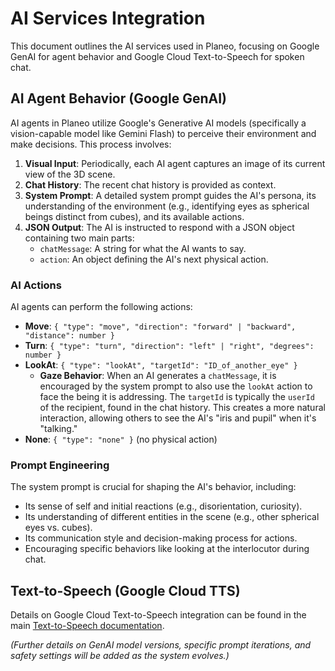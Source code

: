 # AI Services Integration

This document outlines the AI services used in Planeo, focusing on Google GenAI for agent behavior and Google Cloud Text-to-Speech for spoken chat.

## AI Agent Behavior (Google GenAI)

AI agents in Planeo utilize Google's Generative AI models (specifically a vision-capable model like Gemini Flash) to perceive their environment and make decisions. This process involves:

1.  **Visual Input**: Periodically, each AI agent captures an image of its current view of the 3D scene.
2.  **Chat History**: The recent chat history is provided as context.
3.  **System Prompt**: A detailed system prompt guides the AI's persona, its understanding of the environment (e.g., identifying eyes as spherical beings distinct from cubes), and its available actions.
4.  **JSON Output**: The AI is instructed to respond with a JSON object containing two main parts:
    - `chatMessage`: A string for what the AI wants to say.
    - `action`: An object defining the AI's next physical action.

### AI Actions

AI agents can perform the following actions:

- **Move**: `{ "type": "move", "direction": "forward" | "backward", "distance": number }`
- **Turn**: `{ "type": "turn", "direction": "left" | "right", "degrees": number }`
- **LookAt**: `{ "type": "lookAt", "targetId": "ID_of_another_eye" }`
  - **Gaze Behavior**: When an AI generates a `chatMessage`, it is encouraged by the system prompt to also use the `lookAt` action to face the being it is addressing. The `targetId` is typically the `userId` of the recipient, found in the chat history. This creates a more natural interaction, allowing others to see the AI's "iris and pupil" when it's "talking."
- **None**: `{ "type": "none" }` (no physical action)

### Prompt Engineering

The system prompt is crucial for shaping the AI's behavior, including:

- Its sense of self and initial reactions (e.g., disorientation, curiosity).
- Its understanding of different entities in the scene (e.g., other spherical eyes vs. cubes).
- Its communication style and decision-making process for actions.
- Encouraging specific behaviors like looking at the interlocutor during chat.

## Text-to-Speech (Google Cloud TTS)

Details on Google Cloud Text-to-Speech integration can be found in the main [Text-to-Speech documentation](./text-to-speech.md).

_(Further details on GenAI model versions, specific prompt iterations, and safety settings will be added as the system evolves.)_
